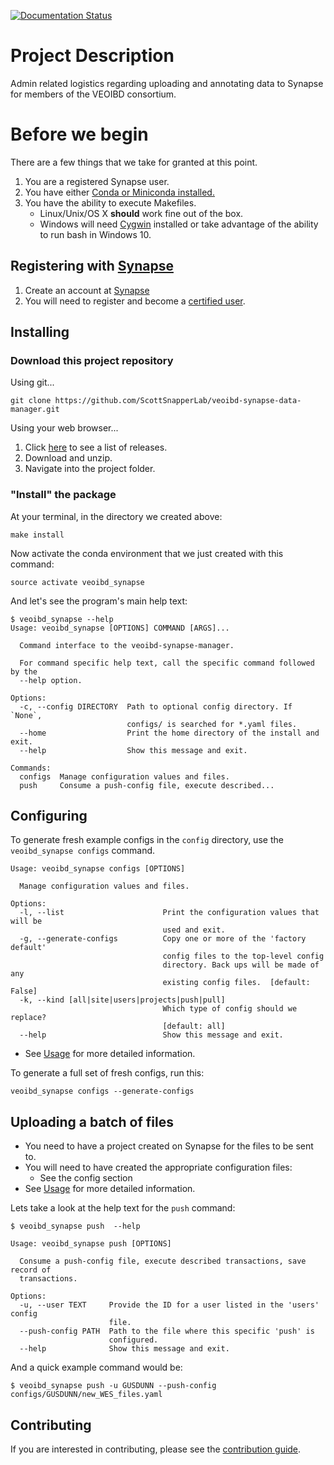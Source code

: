 [![Documentation Status](https://readthedocs.org/projects/veoibd-synapse-data-manager/badge/?version=latest)](http://veoibd-synapse-data-manager.readthedocs.io/?badge=latest)


# Project Description
Admin related logistics regarding uploading and annotating data to Synapse for members of the VEOIBD consortium.

# Before we begin

There are a few things that we take for granted at this point.

1. You are a registered Synapse user.
2. You have either [Conda or Miniconda installed.](http://conda.pydata.org/docs/download.html#should-i-download-anaconda-or-miniconda)
3. You have the ability to execute Makefiles.
    - Linux/Unix/OS X **should** work fine out of the box.
    - Windows will need [Cygwin](https://en.wikipedia.org/wiki/Cygwin) installed or take advantage of the ability to run bash in Windows 10.

## Registering with [Synapse](https://www.synapse.org/)

1. Create an account at [Synapse](https://www.synapse.org/register)
2. You will need to register and become a [certified user](http://docs.synapse.org/articles/getting_started.html#becoming-a-certified-user).

## Installing

### Download this project repository

Using git...

```shell
git clone https://github.com/ScottSnapperLab/veoibd-synapse-data-manager.git
```

Using your web browser...

1. Click [here](https://github.com/ScottSnapperLab/veoibd-synapse-data-manager/releases) to see a list of releases.
2. Download and unzip.
3. Navigate into the project folder.

### "Install" the package

At your terminal, in the directory we created above:

```shell
make install
```

Now activate the conda environment that we just created with this command:

```shell
source activate veoibd_synapse
```

And let's see the program's main help text:

```shell
$ veoibd_synapse --help
Usage: veoibd_synapse [OPTIONS] COMMAND [ARGS]...

  Command interface to the veoibd-synapse-manager.

  For command specific help text, call the specific command followed by the
  --help option.

Options:
  -c, --config DIRECTORY  Path to optional config directory. If `None`,
                          configs/ is searched for *.yaml files.
  --home                  Print the home directory of the install and exit.
  --help                  Show this message and exit.

Commands:
  configs  Manage configuration values and files.
  push     Consume a push-config file, execute described...
```



## Configuring

To generate fresh example configs in the `config` directory, use the `veoibd_synapse configs` command.

```shell
Usage: veoibd_synapse configs [OPTIONS]

  Manage configuration values and files.

Options:
  -l, --list                      Print the configuration values that will be
                                  used and exit.
  -g, --generate-configs          Copy one or more of the 'factory default'
                                  config files to the top-level config
                                  directory. Back ups will be made of any
                                  existing config files.  [default: False]
  -k, --kind [all|site|users|projects|push|pull]
                                  Which type of config should we replace?
                                  [default: all]
  --help                          Show this message and exit.
```

- See [Usage](usage.html) for more detailed information.

To generate a full set of fresh configs, run this:

```shell
veoibd_synapse configs --generate-configs
```


## Uploading a batch of files

- You need to have a project created on Synapse for the files to be sent to.
- You will need to have created the appropriate configuration files:
    - See the config section
- See [Usage](usage.html) for more detailed information.

Lets take a look at the help text for the `push` command:

```shell
$ veoibd_synapse push  --help

Usage: veoibd_synapse push [OPTIONS]

  Consume a push-config file, execute described transactions, save record of
  transactions.

Options:
  -u, --user TEXT     Provide the ID for a user listed in the 'users' config
                      file.
  --push-config PATH  Path to the file where this specific 'push' is
                      configured.
  --help              Show this message and exit.
```

And a quick example command would be:

```shell
$ veoibd_synapse push -u GUSDUNN --push-config configs/GUSDUNN/new_WES_files.yaml
```

## Contributing

If you are interested in contributing, please see the [contribution guide](CONTRIBUTING.md).
